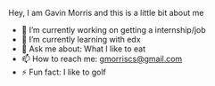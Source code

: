 Hey, I am Gavin Morris and this is a little bit about me

- 🔭 I’m currently working on getting a internship/job
- 🌱 I’m currently learning with edx
- 💬 Ask me about: What I like to eat
- 📫 How to reach me: gmorriscs@gmail.com
- ⚡ Fun fact: I like to golf
